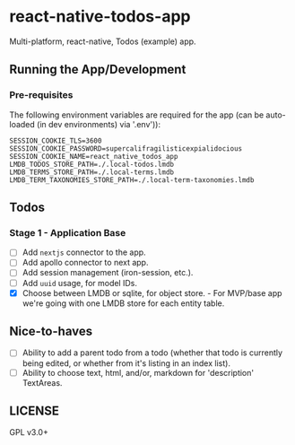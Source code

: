 # react-native-todos-app

Multi-platform, react-native, Todos (example) app.

## Running the App/Development

### Pre-requisites

The following environment variables are required for the app (can be auto-loaded (in dev environments) via '.env')):

```text
SESSION_COOKIE_TLS=3600
SESSION_COOKIE_PASSWORD=supercalifragilisticexpialidocious
SESSION_COOKIE_NAME=react_native_todos_app
LMDB_TODOS_STORE_PATH=./.local-todos.lmdb
LMDB_TERMS_STORE_PATH=./.local-terms.lmdb
LMDB_TERM_TAXONOMIES_STORE_PATH=./.local-term-taxonomies.lmdb
```

## Todos

### Stage 1 - Application Base

- [ ] Add `nextjs` connector to the app.
- [ ] Add apollo connector to next app.
- [ ] Add session management (iron-session, etc.).
- [ ] Add `uuid` usage, for model IDs.
- [x] Choose between LMDB or sqlite, for object store. - For MVP/base app we're going with one LMDB store for each entity table.

## Nice-to-haves

- [ ] Ability to add a parent todo from a todo (whether that todo is currently being edited, or whether from it's listing in an index list).
- [ ] Ability to choose text, html, and/or, markdown for 'description' TextAreas.

## LICENSE 

GPL v3.0+
